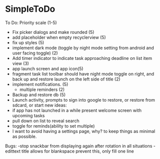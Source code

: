 # SimpleToDo
To Do:
    Priority scale (1-5)
- Fix picker dialogs and make rounded (5)
- add placeholder when empty recyclerview (5)
- fix up styles (5)
- implement dark mode (toggle by night mode setting from android and user facing toggle) (2)
- Add timer indicator to indicate task approaching deadline on list item view (3)
- app launch screen and app icon(5)
- fragment task list toolbar should have night mode toggle on right, and back up and restore launch on the left side of title (2)
- implement notifications. (5)
    - multiple reminders (2)
- Backup and restore db (5)
- Launch activity, prompts to sign into google to restore, or restore from sdcard, or start new
ideas:
- if app has not launched in a while present welcome screen with upcoming tasks
- pull down on list to reveal search
- toggle for reminds(ability to set multiple)
- I want to avoid having a settings page, why? to keep things as minimal as possible.

Bugs:
-stop snackbar from displaying again after rotation in all situations
-edittext title allows for blankspace prevent this, only fill one line
